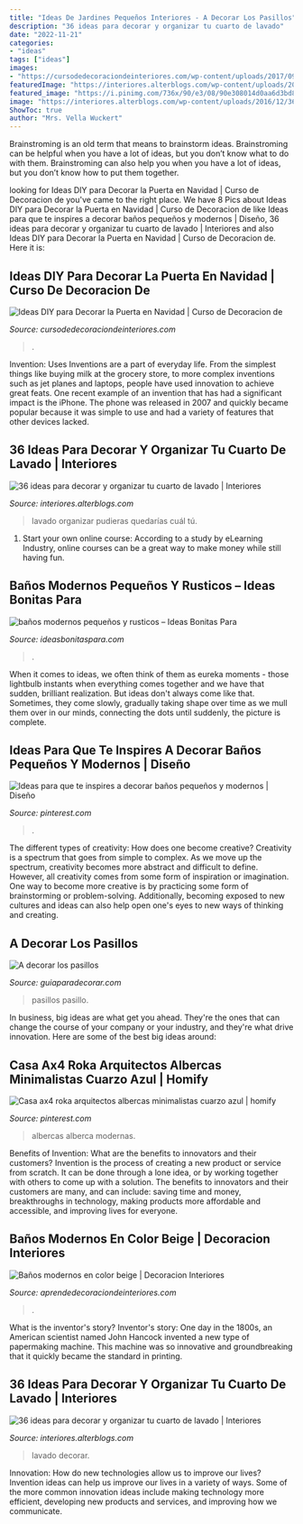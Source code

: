 ```yaml
---
title: "Ideas De Jardines Pequeños Interiores - A Decorar Los Pasillos"
description: "36 ideas para decorar y organizar tu cuarto de lavado"
date: "2022-11-21"
categories:
- "ideas"
tags: ["ideas"]
images:
- "https://cursodedecoraciondeinteriores.com/wp-content/uploads/2017/09/Ideas-DIY-para-Decorar-la-Puerta-en-Navidad-28.jpg"
featuredImage: "https://interiores.alterblogs.com/wp-content/uploads/2016/12/36-ideas-para-decorar-y-organizar-tu-cuarto-de-lavado-03.jpg"
featured_image: "https://i.pinimg.com/736x/90/e3/08/90e308014d0aa6d3bd8b217eb72c2bf0.jpg"
image: "https://interiores.alterblogs.com/wp-content/uploads/2016/12/36-ideas-para-decorar-y-organizar-tu-cuarto-de-lavado-03.jpg"
ShowToc: true
author: "Mrs. Vella Wuckert"
---
```



Brainstroming is an old term that means to brainstorm ideas. Brainstroming can be helpful when you have a lot of ideas, but you don’t know what to do with them. Brainstroming can also help you when you have a lot of ideas, but you don’t know how to put them together.

	

		
looking for Ideas DIY para Decorar la Puerta en Navidad | Curso de Decoracion de you've came to the right place. We have 8 Pics about Ideas DIY para Decorar la Puerta en Navidad | Curso de Decoracion de like Ideas para que te inspires a decorar baños pequeños y modernos | Diseño, 36 ideas para decorar y organizar tu cuarto de lavado | Interiores and also Ideas DIY para Decorar la Puerta en Navidad | Curso de Decoracion de. Here it is:
		
    
## Ideas DIY Para Decorar La Puerta En Navidad | Curso De Decoracion De

<img loading=lazy src="https://cursodedecoraciondeinteriores.com/wp-content/uploads/2017/09/Ideas-DIY-para-Decorar-la-Puerta-en-Navidad-28.jpg" onerror="this.onerror=null;this.src='https://tse1.mm.bing.net/th?id=OIP.HPu1OIXMGDVUVBtd6jxraQHaJ4&amp;pid=15.1';" alt="Ideas DIY para Decorar la Puerta en Navidad | Curso de Decoracion de">

_Source: cursodedecoraciondeinteriores.com_

>. 

	

Invention: Uses
Inventions are a part of everyday life. From the simplest things like buying milk at the grocery store, to more complex inventions such as jet planes and laptops, people have used innovation to achieve great feats. 
One recent example of an invention that has had a significant impact is the iPhone. The phone was released in 2007 and quickly became popular because it was simple to use and had a variety of features that other devices lacked.

    
## 36 Ideas Para Decorar Y Organizar Tu Cuarto De Lavado | Interiores

<img loading=lazy src="https://interiores.alterblogs.com/wp-content/uploads/2016/12/36-ideas-para-decorar-y-organizar-tu-cuarto-de-lavado-03.jpg" onerror="this.onerror=null;this.src='https://tse1.mm.bing.net/th?id=OIP.p6y16Fn4g0tbHhF7j8UGuAHaLH&amp;pid=15.1';" alt="36 ideas para decorar y organizar tu cuarto de lavado | Interiores">

_Source: interiores.alterblogs.com_

>lavado organizar pudieras quedarías cuál tú. 

	

1. Start your own online course: According to a study by eLearning Industry, online courses can be a great way to make money while still having fun.

    
## Baños Modernos Pequeños Y Rusticos – Ideas Bonitas Para

<img loading=lazy src="https://ideasbonitaspara.com/wp-content/uploads/2019/09/banos-modernos-pequenos-y-rusticos-2.jpg" onerror="this.onerror=null;this.src='https://tse1.mm.bing.net/th?id=OIP.66h73nX4Jm_z3GL1MW_uvgHaJ4&amp;pid=15.1';" alt="baños modernos pequeños y rusticos – Ideas Bonitas Para">

_Source: ideasbonitaspara.com_

>. 

	

When it comes to ideas, we often think of them as eureka moments - those lightbulb instants when everything comes together and we have that sudden, brilliant realization. But ideas don't always come like that. Sometimes, they come slowly, gradually taking shape over time as we mull them over in our minds, connecting the dots until suddenly, the picture is complete.

    
## Ideas Para Que Te Inspires A Decorar Baños Pequeños Y Modernos | Diseño

<img loading=lazy src="https://i.pinimg.com/736x/90/e3/08/90e308014d0aa6d3bd8b217eb72c2bf0.jpg" onerror="this.onerror=null;this.src='https://tse2.mm.bing.net/th?id=OIP.xDFUDXX9Sqs2ULUYXMQYeAHaLF&amp;pid=15.1';" alt="Ideas para que te inspires a decorar baños pequeños y modernos | Diseño">

_Source: pinterest.com_

>. 

	

The different types of creativity: How does one become creative?
Creativity is a spectrum that goes from simple to complex. As we move up the spectrum, creativity becomes more abstract and difficult to define. However, all creativity comes from some form of inspiration or imagination. One way to become more creative is by practicing some form of brainstorming or problem-solving. Additionally, becoming exposed to new cultures and ideas can also help open one's eyes to new ways of thinking and creating.

    
## A Decorar Los Pasillos

<img loading=lazy src="https://www.guiaparadecorar.com/wp-content/uploads/2013/03/decoracion-de-pasillos-06-480x640.jpg" onerror="this.onerror=null;this.src='https://tse3.mm.bing.net/th?id=OIP._1B1heHRKiiswFEkoc-_mAHaJ4&amp;pid=15.1';" alt="A decorar los pasillos">

_Source: guiaparadecorar.com_

>pasillos pasillo. 

	

In business, big ideas are what get you ahead. They're the ones that can change the course of your company or your industry, and they're what drive innovation. Here are some of the best big ideas around:

    
## Casa Ax4 Roka Arquitectos Albercas Minimalistas Cuarzo Azul | Homify

<img loading=lazy src="https://i.pinimg.com/736x/40/86/51/408651202cd7bfbfd1944388e32c2305.jpg" onerror="this.onerror=null;this.src='https://tse3.mm.bing.net/th?id=OIP.Y90Pw0xz5xmpWG8XhDu9bQAAAA&amp;pid=15.1';" alt="Casa ax4 roka arquitectos albercas minimalistas cuarzo azul | homify">

_Source: pinterest.com_

>albercas alberca modernas. 

	

Benefits of Invention: What are the benefits to innovators and their customers?
Invention is the process of creating a new product or service from scratch. It can be done through a lone idea, or by working together with others to come up with a solution. The benefits to innovators and their customers are many, and can include: saving time and money, breakthroughs in technology, making products more affordable and accessible, and improving lives for everyone.

    
## Baños Modernos En Color Beige | Decoracion Interiores

<img loading=lazy src="https://aprendedecoraciondeinteriores.com/wp-content/uploads/2019/05/Banos-modernos-en-color-beige-1.jpg" onerror="this.onerror=null;this.src='https://tse2.mm.bing.net/th?id=OIP.70kA2XUtJ6v1cq7xT59EyQHaJ4&amp;pid=15.1';" alt="Baños modernos en color beige | Decoracion Interiores">

_Source: aprendedecoraciondeinteriores.com_

>. 

	

What is the inventor's story?
Inventor's story: One day in the 1800s, an American scientist named John Hancock invented a new type of papermaking machine. This machine was so innovative and groundbreaking that it quickly became the standard in printing.

    
## 36 Ideas Para Decorar Y Organizar Tu Cuarto De Lavado | Interiores

<img loading=lazy src="https://interiores.alterblogs.com/wp-content/uploads/2016/12/36-ideas-para-decorar-y-organizar-tu-cuarto-de-lavado-17.jpg" onerror="this.onerror=null;this.src='https://tse2.mm.bing.net/th?id=OIP.yDZPMmvAsgSYvUaqAVNIsAHaLg&amp;pid=15.1';" alt="36 ideas para decorar y organizar tu cuarto de lavado | Interiores">

_Source: interiores.alterblogs.com_

>lavado decorar. 

	

Innovation: How do new technologies allow us to improve our lives?
Invention ideas can help us improve our lives in a variety of ways. Some of the more common innovation ideas include making technology more efficient, developing new products and services, and improving how we communicate.

